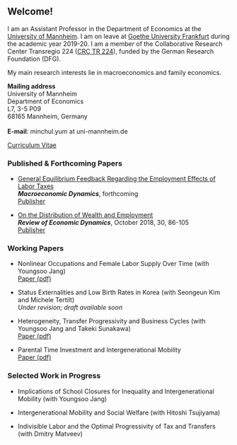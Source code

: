 ## Welcome!

I am an Assistant Professor in the Department of Economics at the [University of Mannheim](https://www.vwl.uni-mannheim.de/en/). I am on leave at [Goethe University Frankfurt](https://www.wiwi.uni-frankfurt.de/en/departments/money-and-macroeconomics/home.html) during the academic year 2019-20. I am a member of the Collaborative Research Center Transregio 224 ([CRC TR 224](https://www.crctr224.de/en/about)), funded by the German Research Foundation (DFG).

My main research interests lie in macroeconomics and family economics.

**Mailing address**
<br>University of Mannheim
<br>Department of Economics
<br>L7, 3-5 P09
<br>68165 Mannheim, Germany
<br>
<br>**E-mail**: minchul.yum at uni-mannheim.de


[Curriculum Vitae](https://drive.google.com/open?id=1V89PqGcu1u-_4Zy0TVzXnegBO8EEkdlK)

### Published & Forthcoming Papers
- [General Equilibrium Feedback Regarding the Employment Effects of Labor Taxes](https://drive.google.com/open?id=1DoZpKCBzuf2Yo3OU-PsT_Z0LP_AUAcYr)
<br>  ***Macroeconomic Dynamics***, forthcoming
<br>  [Publisher](http://dx.doi.org/10.1017/S1365100519000087)

- [On the Distribution of Wealth and Employment](https://drive.google.com/open?id=1pYHMHYqz_z82_wU5vl7UEK0c7aHrY_Ht) 
<br>  ***Review of Economic Dynamics***, October 2018, 30, 86-105
<br>  [Publisher](https://www.sciencedirect.com/science/article/pii/S1094202518301613)

### Working Papers
- Nonlinear Occupations and Female Labor Supply Over Time (with Youngsoo Jang)
<br> [Paper (pdf)](https://drive.google.com/file/d/1eIaFdyTdK74G1xBB1DkkcqZDwFezjoBP/view?usp=sharing) 

- Status Externalities and Low Birth Rates in Korea (with Seongeun Kim and Michele Tertilt)
<br> *Under revision; draft available soon*

- Heterogeneity, Transfer Progressivity and Business Cycles (with Youngsoo Jang and Takeki Sunakawa)
<br> [Paper (pdf)](https://drive.google.com/open?id=1vW8i3IzULSe1yhjQC5vY8q-fE02pxHsl) 

- Parental Time Investment and Intergenerational Mobility
<br> [Paper (pdf)](https://drive.google.com/open?id=102hB2wCy8VFT9WsWgKMq0JM0sGNtKQF7) 

### Selected Work in Progress
- Implications of School Closures for Inequality and Intergenerational Mobility (with Youngsoo Jang)

- Intergenerational Mobility and Social Welfare (with Hitoshi Tsujiyama)

- Indivisible Labor and the Optimal Progressivity of Tax and Transfers (with Dmitry Matveev)


